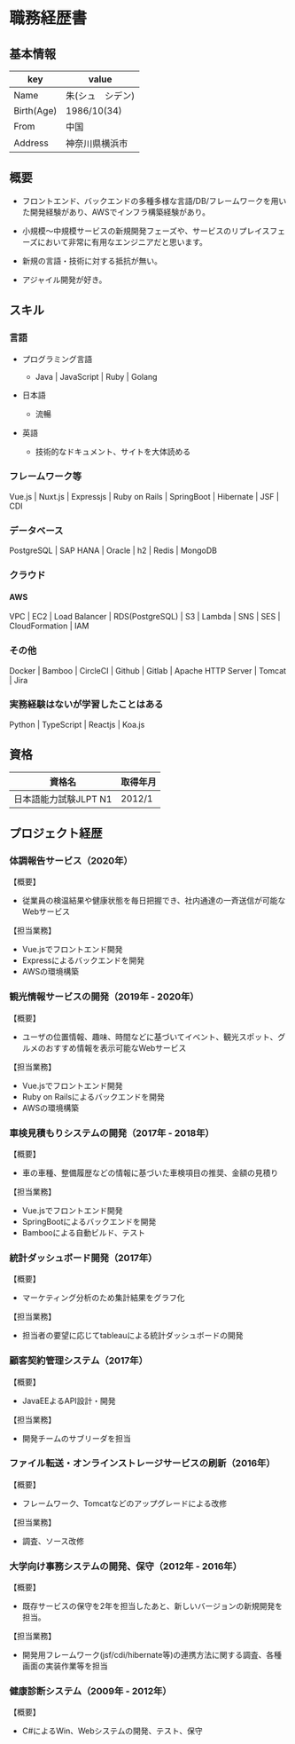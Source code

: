 # 職務経歴書

## 基本情報

|key|value|
|---|-----|
|Name|朱(シュ　シデン)|
|Birth(Age)|1986/10(34)|
|From|中国|
|Address|神奈川県横浜市|

## 概要

- フロントエンド、バックエンドの多種多様な言語/DB/フレームワークを用いた開発経験があり、AWSでインフラ構築経験があり。

- 小規模〜中規模サービスの新規開発フェーズや、サービスのリプレイスフェーズにおいて非常に有用なエンジニアだと思います。

- 新規の言語・技術に対する抵抗が無い。

- アジャイル開発が好き。


## スキル

### 言語

- プログラミング言語
  - Java | JavaScript | Ruby | Golang

- 日本語
  - 流暢

- 英語
  - 技術的なドキュメント、サイトを大体読める

### フレームワーク等

Vue.js | Nuxt.js | Expressjs | Ruby on Rails | SpringBoot | Hibernate | JSF | CDI

### データベース

PostgreSQL | SAP HANA | Oracle | h2 | Redis | MongoDB

### クラウド

#### AWS

VPC | EC2 | Load Balancer | RDS(PostgreSQL) | S3 | Lambda | SNS | SES | CloudFormation | IAM

### その他

Docker | Bamboo | CircleCI | Github | Gitlab | Apache HTTP Server | Tomcat | Jira 

### 実務経験はないが学習したことはある

Python | TypeScript | Reactjs | Koa.js

## 資格

|資格名|取得年月|
|-----|--------|
|日本語能力試験JLPT N1|2012/1|


## プロジェクト経歴

### 体調報告サービス（2020年）

【概要】

- 従業員の検温結果や健康状態を毎日把握でき、社内通達の一斉送信が可能なWebサービス

【担当業務】

- Vue.jsでフロントエンド開発
- Expressによるバックエンドを開発
- AWSの環境構築

### 観光情報サービスの開発（2019年 - 2020年）

【概要】

- ユーザの位置情報、趣味、時間などに基づいてイベント、観光スポット、グルメのおすすめ情報を表示可能なWebサービス

【担当業務】

- Vue.jsでフロントエンド開発
- Ruby on Railsによるバックエンドを開発
- AWSの環境構築

### 車検見積もりシステムの開発（2017年 - 2018年）

【概要】

- 車の車種、整備履歴などの情報に基づいた車検項目の推奨、金額の見積り

【担当業務】

- Vue.jsでフロントエンド開発
- SpringBootによるバックエンドを開発
- Bambooによる自動ビルド、テスト

### 統計ダッシュボード開発（2017年）

【概要】

- マーケティング分析のため集計結果をグラフ化

【担当業務】

- 担当者の要望に応じてtableauによる統計ダッシュボードの開発

### 顧客契約管理システム（2017年）

【概要】

- JavaEEよるAPI設計・開発

【担当業務】

- 開発チームのサブリーダを担当

### ファイル転送・オンラインストレージサービスの刷新（2016年）

【概要】

- フレームワーク、Tomcatなどのアップグレードによる改修

【担当業務】

- 調査、ソース改修

### 大学向け事務システムの開発、保守（2012年 - 2016年）

【概要】

- 既存サービスの保守を2年を担当したあと、新しいバージョンの新規開発を担当。

【担当業務】

- 開発用フレームワーク(jsf/cdi/hibernate等)の連携方法に関する調査、各種画面の実装作業等を担当

### 健康診断システム（2009年 - 2012年）

【概要】

- C#によるWin、Webシステムの開発、テスト、保守
